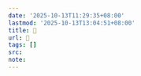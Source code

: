 ```yaml
---
date: '2025-10-13T11:29:35+08:00'
lastmod: '2025-10-13T13:04:51+08:00'
title: 󰢐
url: 󰢐
tags: []
src:
note:
---
```

